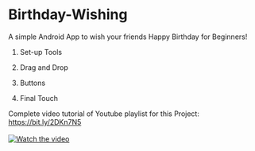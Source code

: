 # Birthday-Wishing
A simple Android App to wish your friends Happy Birthday for Beginners!

1. Set-up Tools

2. Drag and Drop

3. Buttons 

4. Final Touch

Complete video tutorial of Youtube playlist for this Project: https://bit.ly/2DKn7N5
</br>
</br>
[![Watch the video](https://img.youtube.com/vi/YV4i_ksoe-Q/hqdefault.jpg)](https://youtu.be/YV4i_ksoe-Q)

